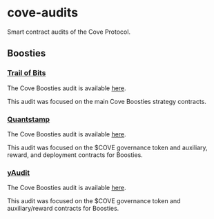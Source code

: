 # cove-audits

Smart contract audits of the Cove Protocol.

## Boosties

### [Trail of Bits](https://www.trailofbits.com/)

The Cove Boosties audit is available
[here](2024-01-25_Trail_of_Bits_Boosties.pdf).

This audit was focused on the main Cove Boosties strategy contracts.

### [Quantstamp](https://quantstamp.com/)

The Cove Boosties audit is available [here](2024-03-08_Quantstamp_Boosties.pdf).

This audit was focused on the $COVE governance token and auxiliary, reward, and
deployment contracts for Boosties.

### [yAudit](https://yaudit.dev/)

The Cove Boosties audit is available [here](2024-03-30_yAudit_Boosties.pdf).

This audit was focused on the $COVE governance token and auxiliary/reward
contracts for Boosties.
